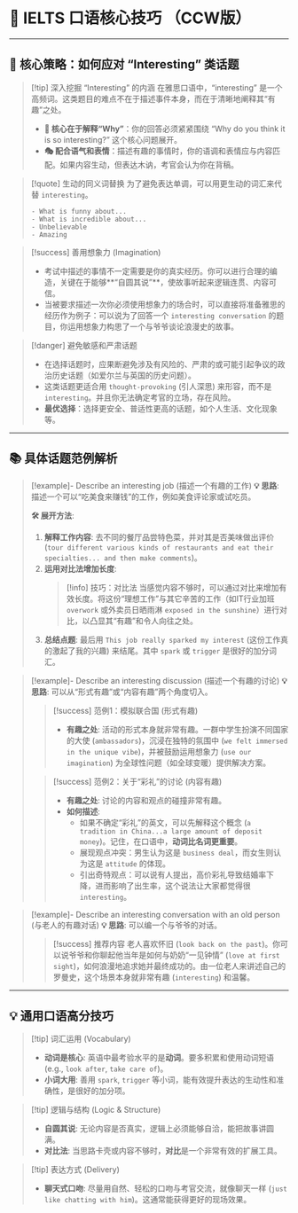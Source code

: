 # 🎨 IELTS 口语核心技巧 （CCW版）

***

## 🎯 核心策略：如何应对 “Interesting” 类话题

> [!tip] 深入挖掘 “Interesting” 的内涵
> 在雅思口语中，“interesting” 是一个高频词。这类题目的难点不在于描述事件本身，而在于清晰地阐释其“有趣”之处。
> - **🎯 核心在于解释“Why”**：你的回答必须紧紧围绕 “Why do you think it is so interesting?” 这个核心问题展开。
> - **🎭 配合语气和表情**：描述有趣的事情时，你的语调和表情应与内容匹配。如果内容生动，但表达木讷，考官会认为你在背稿。

> [!quote] 生动的同义词替换
> 为了避免表达单调，可以用更生动的词汇来代替 `interesting`。
> ```
> - What is funny about...
> - What is incredible about...
> - Unbelievable
> - Amazing
> ```

> [!success] 善用想象力 (Imagination)
> - 考试中描述的事情不一定需要是你的真实经历。你可以进行合理的编造，关键在于能够**“自圆其说”**，使故事听起来逻辑连贯、内容可信。
> - 当被要求描述一次你必须使用想象力的场合时，可以直接将准备雅思的经历作为例子：可以说为了回答一个 `interesting conversation` 的题目，你运用想象力构思了一个与爷爷谈论浪漫史的故事。

> [!danger] 避免敏感和严肃话题
> - 在选择话题时，应果断避免涉及有风险的、严肃的或可能引起争议的政治历史话题（如爱尔兰与英国的历史问题）。
> - 这类话题更适合用 `thought-provoking` (引人深思) 来形容，而不是 `interesting`。并且你无法确定考官的立场，存在风险。
> - **最优选择**：选择更安全、普适性更高的话题，如个人生活、文化现象等。

***

## 📚 具体话题范例解析

> [!example]- Describe an interesting job (描述一个有趣的工作)
> **💡 思路**: 描述一个可以“吃美食来赚钱”的工作，例如美食评论家或试吃员。
> 
> **🛠️ 展开方法**:
> 1.  **解释工作内容**: 去不同的餐厅品尝特色菜，并对其是否美味做出评价 (`tour different various kinds of restaurants and eat their specialties... and then make comments`)。
> 2.  **运用对比法增加长度**:
>     > [!info] 技巧：对比法
>     > 当感觉内容不够时，可以通过对比来增加有效长度。将这份“理想工作”与其它辛苦的工作（如IT行业加班 `overwork` 或外卖员日晒雨淋 `exposed in the sunshine`）进行对比，以凸显其“有趣”和令人向往之处。
> 3.  **总结点题**: 最后用 `This job really sparked my interest` (这份工作真的激起了我的兴趣) 来结尾。其中 `spark` 或 `trigger` 是很好的加分词汇。

> [!example]- Describe an interesting discussion (描述一个有趣的讨论)
> **💡 思路**: 可以从“形式有趣”或“内容有趣”两个角度切入。
> 
> > [!success] 范例1：模拟联合国 (形式有趣)
> > * **有趣之处**: 活动的形式本身就非常有趣。一群中学生扮演不同国家的大使 (`ambassadors`)，沉浸在独特的氛围中 (`we felt immersed in the unique vibe`)，并被鼓励运用想象力 (`use our imagination`) 为全球性问题（如全球变暖）提供解决方案。
> 
> > [!success] 范例2：关于“彩礼”的讨论 (内容有趣)
> > * **有趣之处**: 讨论的内容和观点的碰撞非常有趣。
> > * **如何描述**:
> >   - 如果不确定“彩礼”的英文，可以先解释这个概念 (`a tradition in China...a large amount of deposit money`)。记住，在口语中，**动词比名词更重要**。
> >   - 展现观点冲突：男生认为这是 `business deal`，而女生则认为这是 `attitude` 的体现。
> >   - 引出奇特观点：可以说有人提出，高价彩礼导致结婚率下降，进而影响了出生率，这个说法让大家都觉得很 `interesting`。

> [!example]- Describe an interesting conversation with an old person (与老人的有趣对话)
> **💡 思路**: 可以编一个与爷爷的对话。
> 
> > [!success] 推荐内容
> > 老人喜欢怀旧 (`look back on the past`)。你可以说爷爷和你聊起他当年是如何与奶奶“一见钟情” (`love at first sight`)，如何浪漫地追求她并最终成功的。由一位老人来讲述自己的罗曼史，这个场景本身就非常有趣 (`interesting`) 和温馨。

***

## 💡 通用口语高分技巧

> [!tip] 词汇运用 (Vocabulary)
> - **动词是核心**: 英语中最考验水平的是**动词**。要多积累和使用动词短语 (e.g., `look after`, `take care of`)。
> - **小词大用**: 善用 `spark`, `trigger` 等小词，能有效提升表达的生动性和准确性，是很好的加分项。

> [!tip] 逻辑与结构 (Logic & Structure)
> - **自圆其说**: 无论内容是否真实，逻辑上必须能够自洽，能把故事讲圆满。
> - **对比法**: 当思路卡壳或内容不够时，**对比**是一个非常有效的扩展工具。

> [!tip] 表达方式 (Delivery)
> - **聊天式口吻**: 尽量用自然、轻松的口吻与考官交流，就像聊天一样 (`just like chatting with him`)。这通常能获得更好的现场效果。